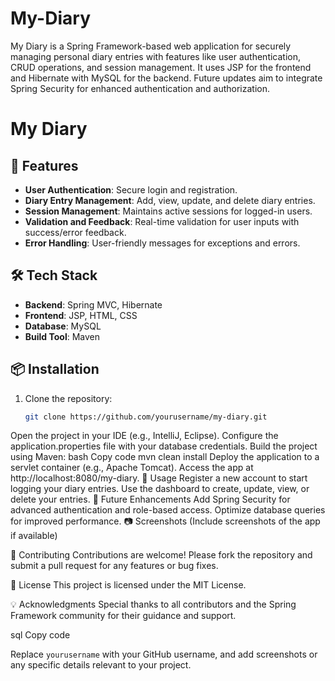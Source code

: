 # **My-Diary**
My Diary is a Spring Framework-based web application for securely managing personal diary entries with features like user authentication, CRUD operations, and session management. It uses JSP for the frontend and Hibernate with MySQL for the backend. Future updates aim to integrate Spring Security for enhanced authentication and authorization.
# My Diary  



## 🚀 Features  
- **User Authentication**: Secure login and registration.  
- **Diary Entry Management**: Add, view, update, and delete diary entries.  
- **Session Management**: Maintains active sessions for logged-in users.  
- **Validation and Feedback**: Real-time validation for user inputs with success/error feedback.  
- **Error Handling**: User-friendly messages for exceptions and errors.  

## 🛠️ Tech Stack  
- **Backend**: Spring MVC, Hibernate  
- **Frontend**: JSP, HTML, CSS  
- **Database**: MySQL  
- **Build Tool**: Maven  

## 📦 Installation  
1. Clone the repository:  
   ```bash
   git clone https://github.com/yourusername/my-diary.git
Open the project in your IDE (e.g., IntelliJ, Eclipse).
Configure the application.properties file with your database credentials.
Build the project using Maven:
bash
Copy code
mvn clean install
Deploy the application to a servlet container (e.g., Apache Tomcat).
Access the app at http://localhost:8080/my-diary.
🔧 Usage
Register a new account to start logging your diary entries.
Use the dashboard to create, update, view, or delete your entries.
🎯 Future Enhancements
Add Spring Security for advanced authentication and role-based access.
Optimize database queries for improved performance.
📷 Screenshots
(Include screenshots of the app if available)

🤝 Contributing
Contributions are welcome! Please fork the repository and submit a pull request for any features or bug fixes.

📄 License
This project is licensed under the MIT License.

💡 Acknowledgments
Special thanks to all contributors and the Spring Framework community for their guidance and support.

sql
Copy code

Replace `yourusername` with your GitHub username, and add screenshots or any specific details relevant to your project.
